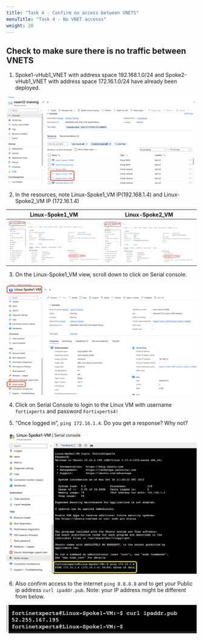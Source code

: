 ```yaml
---
title: "Task 4 - Confirm no access between VNETS"
menuTitle: "Task 4 - No VNET accesss"
weight: 20
---
```


## Check to make sure there is no traffic between VNETS


1. Spoke1-vHub1_VNET with address space 192.168.1.0/24 and Spoke2-vHub1_VNET with address space 172.16.1.0/24 have already been deployed.

![vnets1](../images/vnets1.png)

2. In the resources, note Linux-Spoke1_VM IP(192.168.1.4) and Linux-Spoke2_VM IP (172.16.1.4)

Linux-Spoke1_VM        | Linux-Spoke2_VM
:-------------------------:|:-------------------------:
![linuxvm1](../images/linuxvm1.png) |  ![linuxvm2](../images/linuxvm2.png)

 

3. On the Linux-Spoke1_VM view, scroll down to click on Serial console. 

![linuxvm1serial](../images/linuxvm1serial.png)

4. Click on Serial Console to login to the Linux VM with username ```fortixperts``` and password ```Fortixperts4!```

5. “Once logged in”, ```ping 172.16.1.4```. Do you get a response? Why not? 

![ping1](../images/ping1.png)

6. Also confirm access to the internet ```ping 8.8.8.8``` and to get your Public ip address ```curl ipaddr.pub```.    Note: your IP address might be different from below. 

![publicip](../images/publicip.png)
